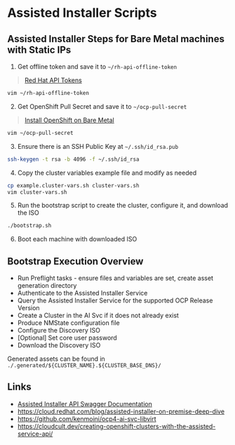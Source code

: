 # Assisted Installer Scripts

## Assisted Installer Steps for Bare Metal machines with Static IPs

1. Get offline token and save it to `~/rh-api-offline-token`
> [Red Hat API Tokens](https://access.redhat.com/management/api)

```bash
vim ~/rh-api-offline-token
```

2. Get OpenShift Pull Secret and save it to `~/ocp-pull-secret`
> [Install OpenShift on Bare Metal](https://console.redhat.com/openshift/install/metal/installer-provisioned)

```bash
vim ~/ocp-pull-secret
```

3. Ensure there is an SSH Public Key at `~/.ssh/id_rsa.pub`

```bash
ssh-keygen -t rsa -b 4096 -f ~/.ssh/id_rsa
```

4. Copy the cluster variables example file and modify as needed

```bash
cp example.cluster-vars.sh cluster-vars.sh
vim cluster-vars.sh
```

5. Run the bootstrap script to create the cluster, configure it, and download the ISO

```bash
./bootstrap.sh
```

6. Boot each machine with downloaded ISO


## Bootstrap Execution Overview

- Run Preflight tasks - ensure files and variables are set, create asset generation directory
- Authenticate to the Assisted Installer Service
- Query the Assisted Installer Service for the supported OCP Release Version
- Create a Cluster in the AI Svc if it does not already exist
- Produce NMState configuration file
- Configure the Discovery ISO
- [Optional] Set core user password
- Download the Discovery ISO

Generated assets can be found in `./.generated/${CLUSTER_NAME}.${CLUSTER_BASE_DNS}/`

## Links

* [Assisted Installer API Swagger Documentation](https://generator.swagger.io/?url=https://raw.githubusercontent.com/openshift/assisted-service/master/swagger.yaml)
* https://cloud.redhat.com/blog/assisted-installer-on-premise-deep-dive
* https://github.com/kenmoini/ocp4-ai-svc-libvirt
* https://cloudcult.dev/creating-openshift-clusters-with-the-assisted-service-api/